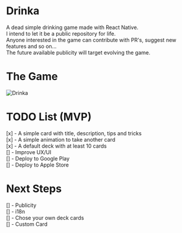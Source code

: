 # Drinka
A dead simple drinking game made with React Native.  
I intend to let it be a public repository for life.  
Anyone interested in the game can contribute with PR's, suggest new features and so on...  
The future available publicity will target evolving the game.

# The Game
![Drinka](https://user-images.githubusercontent.com/11022437/88465999-43733600-ce9e-11ea-908f-fa25b87348bf.gif)


# TODO List (MVP)
[x] - A simple card with title, description, tips and tricks  
[x] - A simple animation to take another card  
[x] - A default deck with at least 10 cards  
[] - Improve UX/UI  
[] - Deploy to Google Play  
[] - Deploy to Apple Store  


# Next Steps
[] - Publicity  
[] - i18n  
[] - Chose your own deck cards  
[] - Custom Card  
